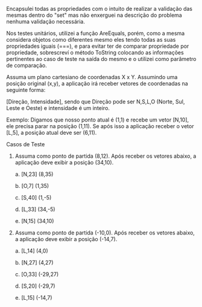 Encapsulei todas as propriedades com o intuito de realizar a validação das mesmas dentro do "set" mas não enxerguei na descrição do problema nenhuma validação necessária.

Nos testes unitários, utilizei a função AreEquals, porém, como a mesma considera objetos como diferentes mesmo eles tendo todas as suas propriedades iguais (===), e para evitar ter de comparar propriedade por propriedade, sobrescreví o método ToString colocando as informações pertinentes ao caso de teste na saída do mesmo e o utilizei como parâmetro de comparação.



Assuma um plano cartesiano de coordenadas X x Y. 
Assumindo uma posição original (x,y), a aplicação irá receber vetores de coordenadas na seguinte forma: 

[Direção, Intensidade], sendo que Direção pode ser N,S,L,O (Norte, Sul, Leste e Oeste) e intensidade é um inteiro. 

Exemplo: Digamos que nosso ponto atual é (1,1) e recebe um vetor [N,10], ele precisa parar na posição (1,11). Se após isso a aplicação receber o vetor [L,5], a posição atual deve ser (6,11). 

Casos de Teste

1) Assuma como ponto de partida (8,12). Após receber os vetores abaixo, a aplicação deve exibir a posição (34,10).

    
    a. [N,23] (8,35)
    
    b. [O,7] (1,35)
    
    c. [S,40] (1,-5)
    
    d. [L,33] (34,-5)
    
    e. [N,15] (34,10)


2) Assuma como ponto de partida (-10,0). Após receber os vetores abaixo, a aplicação deve exibir a posição (-14,7).

    a. [L,14] (4,0)
    
    b. [N,27] (4,27)
    
    c. [O,33] (-29,27)
    
    d. [S,20] (-29,7)
    
    e. [L,15] (-14,7)

